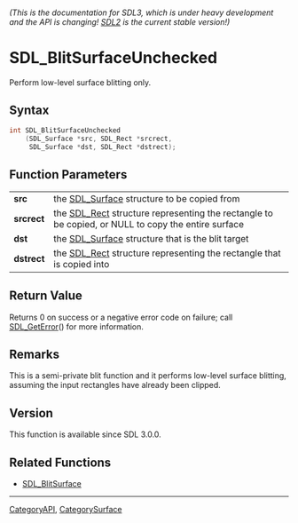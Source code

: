 ###### (This is the documentation for SDL3, which is under heavy development and the API is changing! [SDL2](https://wiki.libsdl.org/SDL2/) is the current stable version!)
# SDL_BlitSurfaceUnchecked

Perform low-level surface blitting only.

## Syntax

```c
int SDL_BlitSurfaceUnchecked
    (SDL_Surface *src, SDL_Rect *srcrect,
     SDL_Surface *dst, SDL_Rect *dstrect);

```

## Function Parameters

|                 |                                                                                                                |
| --------------- | -------------------------------------------------------------------------------------------------------------- |
| **src**         | the [SDL_Surface](SDL_Surface) structure to be copied from                                                     |
| **srcrect**     | the [SDL_Rect](SDL_Rect) structure representing the rectangle to be copied, or NULL to copy the entire surface |
| **dst**         | the [SDL_Surface](SDL_Surface) structure that is the blit target                                               |
| **dstrect**     | the [SDL_Rect](SDL_Rect) structure representing the rectangle that is copied into                              |

## Return Value

Returns 0 on success or a negative error code on failure; call
[SDL_GetError](SDL_GetError)() for more information.

## Remarks

This is a semi-private blit function and it performs low-level surface
blitting, assuming the input rectangles have already been clipped.

## Version

This function is available since SDL 3.0.0.

## Related Functions

* [SDL_BlitSurface](SDL_BlitSurface)

----
[CategoryAPI](CategoryAPI), [CategorySurface](CategorySurface)


